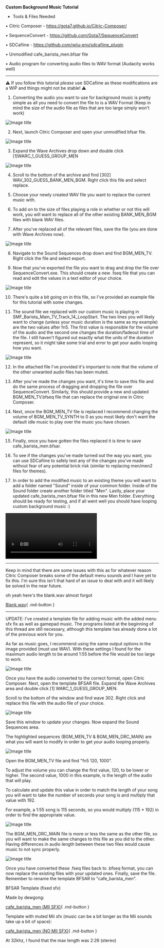 **Custom Background Music Tutorial**

- Tools & Files Needed

• Citric Composer - <https://gota7.github.io/Citric-Composer/>

• SequenceConvert - <https://github.com/Gota7/SequenceConvert>

• SDCafiine - <https://github.com/wiiu-env/sdcafiine_plugin>

• Unmodified cafe_barista_men.bfsar file

• Audio program for converting audio files to WAV format (Audacity works well)

---------------------------------------------------------------------------

⚠️  If you follow this tutorial *please* use SDCafiine as these modifications are a WIP and things might not be stable! ⚠️ 

1. Converting the audio you want to use for background music is pretty simple as all you need to convert the file to is a WAV Format
(Keep in mind the size of the audio file as files that are too large simply won't work)

![Image title](imgs/music/m1.png)

2. Next, launch Citric Composer and open your unmodified bfsar file.

![Image title](imgs/music/m2.png)

3. Expand the Wave Archives drop down and double click [1]WARC_1_GUESS_GROUP_MEN

![Image title](imgs/music/m3.png)

4. Scroll to the bottom of the archive and find [302] WAV_302_GUESS_BANK_MEN_BGM. Right click this file and select replace.

5. Choose your newly created WAV file you want to replace the current music with.

6. To add on to the size of files playing a role in whether or not this will work, you will want to replace all of the other existing BANK_MEN_BGM files with blank WAV files.

7. After you've replaced all of the relevant files, save the file (you are done with Wave Archives now).

![Image title](imgs/music/m4.png)

8. Navigate to the Sound Sequences drop down and find BGM_MEN_TV. Right click the file and select export.

9. Now that you've exported the file you want to drag and drop the file over SequenceConvert.exe. This should create a new .fseq file that you can read and edit the values in a text editor of your choice.

![Image title](imgs/music/m5.png)

10. There's quite a bit going on in this file, so I've provided an example file for this tutorial with some changes.

11. The sound file we replaced with our custom music is playing in SMF_Barista_Main_TV_Track_14_LoopStart. The two lines you will likely want to change (unless your music duration is the same as my example) are the two values after fn5. The first value is responsible for the volume of the audio and the second one changes the duration/fadeout time of the file. I still haven't figured out exactly what the units of the duration represent, so it might take some trial and error to get your audio looping how you want.

![Image title](imgs/music/m6.png)

12. In the attached file I've provided it's important to note that the volume of the other unwanted audio files has been muted.

13. After you've made the changes you want, it's time to save this file and do the same process of dragging and dropping the file over SequenceConvert. Similarly, this should provide a new and updated BGM_MEN_TV.bfseq file that can replace the original one in Citric Composer.

14. Next, once the BGM_MEN_TV file is replaced I recommend changing the volume of BGM_MEN_TV_SYNTH to 0 as you most likely don't want the default idle music to play over the music you have chosen.

![Image title](imgs/music/m7.png)

15. Finally, once you have gotten the files replaced it is time to save cafe_barista_men.bfsar.

16. To see if the changes you've made turned out the way you want, you can use SDCafiine to safely test any of the changes you've made without fear of any potential brick risk (similar to replacing men/men2 files for themes).

17. In order to add the modified music to an existing theme you will want to add a folder named "Sound" inside of your common folder. Inside of the Sound folder create another folder titled "Men". Lastly, place your updated cafe_barista_men.bfsar file in this new Men folder. Everything should be ready for testing, and if all went well you should have looping custom background music :)

<video controls>
<source src="../imgs/music/vm.mp4" type="video/mp4">
</video>

---------------------------------------------------------------------------------------------------------------
Keep in mind that there are some issues with this as for whatever reason Citric Composer breaks some of the default menu sounds and I have yet to fix this. I'm sure this isn't that hard of an issue to deal with and it will likely be solved in the near future.

oh yeah here's the blank.wav almost forgot

[Blank.wav](files/blank.wav){ .md-button } 

---------------------------------------------------------------------------------------------------------------

UPDATE:
I've created a template file for adding music with the added menu sfx fix as well as gamepad music. The programs listed at the beginning of this thread are still necessary, although this template has already done a lot of the previous work for you.

As far as music goes, I recommend using the same output options in the image provided (must use WAV). With these settings I found for the maximum audio length to be around 1:55 before the file would be too large to work.

![Image title](imgs/music/m8.png)

Once you have the audio converted to the correct format, open Citric Composer. Next, open the template BFSAR file. Expand the Wave Archives area and double click [1] WARC_1_GUESS_GROUP_MEN.

Scroll to the bottom of the window and find wave 302. Right click and replace this file with the audio file of your choice.

![Image title](imgs/music/m9.png)

Save this window to update your changes. Now expand the Sound Sequences area.

The highlighted sequences (BGM_MEN_TV & BGM_MEN_DRC_MAIN) are what you will want to modify in order to get your audio looping properly.

![Image title](imgs/music/m10.png)

Open the BGM_MEN_TV file and find "fn5 120, 1000".

To adjust the volume you can change the first value, 120, to be lower or higher. The second value, 1000 in this example, is the length of the audio that will play.

To calculate and update this value in order to match the length of your song you will want to take the number of seconds your song is and multiply that value with 192.

For example, a 1:55 song is 115 seconds, so you would multiply (115 * 192) in order to find the appropriate value.

![Image title](imgs/music/m11.png)

The BGM_MEN_DRC_MAIN file is more or less the same as the other file, so you will want to make the same changes to this file as you did to the other. Having differences in audio length between these two files would cause music to not sync properly.

![Image title](imgs/music/m12.png)

Once you have converted these .fseq files back to .bfseq format, you can now replace the existing files with your updated ones.
Finally, save the file. Remember to rename the template BFSAR to "cafe_barista_men".

BFSAR Template (fixed sfx)

Made by dewgong:

[cafe_barista_men (MII SFX)](base/music/cafe_barista_men%20(MII%20SFX).bps){ .md-button } 

Template with muted Mii sfx (music can be a bit longer as the Mii sounds take up a bit of space):

[cafe_barista_men (NO MII SFX)](base/music/cafe_barista_men%20(NO%20MII%20SFX).bps){ .md-button } 

At 32khz, I found that the max length was 2:26 (stereo)